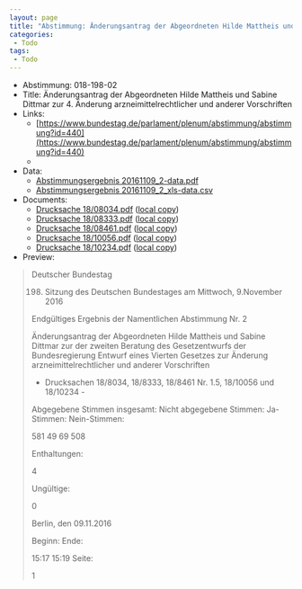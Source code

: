 ```yaml
---
layout: page
title: "Abstimmung: Änderungsantrag der Abgeordneten Hilde Mattheis und Sabine Dittmar zur 4. Änderung arzneimittelrechtlicher und anderer Vorschriften"
categories:
 - Todo
tags:
 - Todo
---
```


* Abstimmung: 018-198-02
* Title: Änderungsantrag der Abgeordneten Hilde Mattheis und Sabine Dittmar zur 4. Änderung arzneimittelrechtlicher und anderer Vorschriften
* Links: 
    * [https://www.bundestag.de/parlament/plenum/abstimmung/abstimmung?id=440](https://www.bundestag.de/parlament/plenum/abstimmung/abstimmung?id=440)
    * 
* Data: 
    * [Abstimmungsergebnis 20161109_2-data.pdf](/res/abstimmungsliste/20161109_2-data.pdf)
    * [Abstimmungsergebnis 20161109_2_xls-data.csv](/res/abstimmungsliste/analyses/20161109_2_xls-data.csv)
* Documents: 
    * [Drucksache 18/08034.pdf](http://dip21.bundestag.de/dip21/btd/18/080/1808034.pdf) ([local copy](/res/abstimmungsdaten/018-198-02/1808034.pdf))
    * [Drucksache 18/08333.pdf](http://dip21.bundestag.de/dip21/btd/18/083/1808333.pdf) ([local copy](/res/abstimmungsdaten/018-198-02/1808333.pdf))
    * [Drucksache 18/08461.pdf](http://dip21.bundestag.de/dip21/btd/18/084/1808461.pdf) ([local copy](/res/abstimmungsdaten/018-198-02/1808461.pdf))
    * [Drucksache 18/10056.pdf](http://dip21.bundestag.de/dip21/btd/18/100/1810056.pdf) ([local copy](/res/abstimmungsdaten/018-198-02/1810056.pdf))
    * [Drucksache 18/10234.pdf](http://dip21.bundestag.de/dip21/btd/18/102/1810234.pdf) ([local copy](/res/abstimmungsdaten/018-198-02/1810234.pdf))
* Preview: 
> Deutscher Bundestag
> 
> 198. Sitzung des Deutschen Bundestages
> am Mittwoch, 9.November 2016
> 
> Endgültiges Ergebnis der Namentlichen Abstimmung Nr. 2
> 
> Änderungsantrag der Abgeordneten Hilde Mattheis und Sabine Dittmar
> zur der zweiten Beratung des Gesetzentwurfs der Bundesregierung
> Entwurf eines Vierten Gesetzes zur Änderung arzneimittelrechtlicher und anderer
> Vorschriften
> - Drucksachen 18/8034, 18/8333, 18/8461 Nr. 1.5, 18/10056 und 18/10234 -
> 
> Abgegebene Stimmen insgesamt:
> Nicht abgegebene Stimmen:
> Ja-Stimmen:
> Nein-Stimmen:
> 
> 581
> 49
> 69
> 508
> 
> Enthaltungen:
> 
> 4
> 
> Ungültige:
> 
> 0
> 
> Berlin, den 09.11.2016
> 
> Beginn:
> Ende:
> 
> 15:17
> 15:19
> Seite:
> 
> 1
> 
> 
